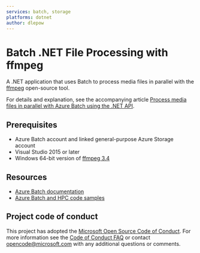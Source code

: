 ```yaml
---
services: batch, storage
platforms: dotnet
author: dlepow
---
```


# Batch .NET File Processing with ffmpeg

A .NET application that uses Batch to process media files in parallel with the [ffmpeg](http://ffmpeg.org/) open-source tool. 

For details and explanation, see the accompanying article [Process media files in parallel with Azure Batch using the .NET API](https://docs.microsoft.com/azure/batch/tutorial-parallel-dotnet).

## Prerequisites

- Azure Batch account and linked general-purpose Azure Storage account
- Visual Studio 2015 or later
- Windows 64-bit version of [ffmpeg 3.4](https://ffmpeg.zeranoe.com/builds/win64/static/ffmpeg-3.4-win64-static.zip)

## Resources

- [Azure Batch documentation](https://docs.microsoft.com/azure/batch/)
- [Azure Batch and HPC code samples](https://github.com/Azure/azure-batch-samples)

## Project code of conduct

This project has adopted the [Microsoft Open Source Code of Conduct](https://opensource.microsoft.com/codeofconduct/). For more information see the [Code of Conduct FAQ](https://opensource.microsoft.com/codeofconduct/faq/) or contact [opencode@microsoft.com](mailto:opencode@microsoft.com) with any additional questions or comments.
